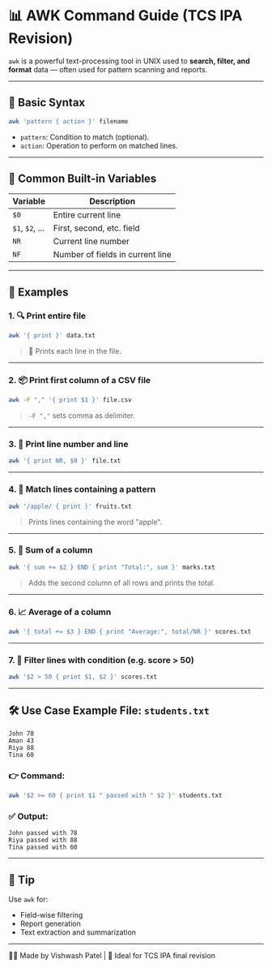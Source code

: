 # 📊 AWK Command Guide (TCS IPA Revision)

`awk` is a powerful text-processing tool in UNIX used to **search, filter, and format** data — often used for pattern scanning and reports.

---

## 🧠 Basic Syntax

```bash
awk 'pattern { action }' filename
```

- `pattern`: Condition to match (optional).
- `action`: Operation to perform on matched lines.

---

## 📌 Common Built-in Variables

| Variable | Description |
|----------|-------------|
| `$0`     | Entire current line |
| `$1`, `$2`, ... | First, second, etc. field |
| `NR`     | Current line number |
| `NF`     | Number of fields in current line |

---

## 📘 Examples

### 1. 🔍 Print entire file

```bash
awk '{ print }' data.txt
```
> 📎 Prints each line in the file.

---

### 2. 📦 Print first column of a CSV file

```bash
awk -F "," '{ print $1 }' file.csv
```
> `-F ","` sets comma as delimiter.

---

### 3. 🔢 Print line number and line

```bash
awk '{ print NR, $0 }' file.txt
```

---

### 4. 🔎 Match lines containing a pattern

```bash
awk '/apple/ { print }' fruits.txt
```
> Prints lines containing the word "apple".

---

### 5. 🧮 Sum of a column

```bash
awk '{ sum += $2 } END { print "Total:", sum }' marks.txt
```
> Adds the second column of all rows and prints the total.

---

### 6. 📈 Average of a column

```bash
awk '{ total += $3 } END { print "Average:", total/NR }' scores.txt
```

---

### 7. 🧹 Filter lines with condition (e.g. score > 50)

```bash
awk '$2 > 50 { print $1, $2 }' scores.txt
```

---

## 🛠️ Use Case Example File: `students.txt`

```
John 78
Aman 43
Riya 88
Tina 60
```

### 👉 Command:

```bash
awk '$2 >= 60 { print $1 " passed with " $2 }' students.txt
```

### ✅ Output:

```
John passed with 78
Riya passed with 88
Tina passed with 60
```

---

## 📝 Tip

Use `awk` for:
- Field-wise filtering
- Report generation
- Text extraction and summarization

---

👨‍💻 Made by Vishwash Patel | 🧪 Ideal for TCS IPA final revision
